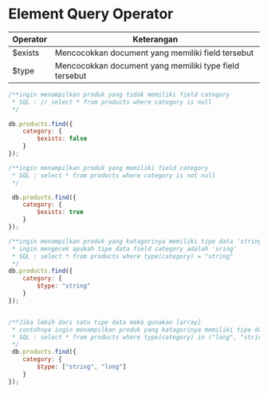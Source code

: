 # Element Query Operator
  
  | Operator        | Keterangan                                                  | 
  | --------------- |-----------------------------------------------------------|
  | $exists         | Mencocokkan document yang memiliki field tersebut           |
  | $type           | Mencocokkan document yang memiliki type field tersebut      | 


  
~~~ javascript
/**ingin menampilkan produk yang tidak memiliki field category
 * SQL : // select * from products where category is null
 */

db.products.find({
    category: {
        $exists: false
    }
});

/**ingin menampilkan produk yang memiliki field category
 * SQL : select * from products where category is not null
 */

 db.products.find({
    category: {
        $exists: true
    }
});
~~~

~~~ javascript
/**ingin menampilkan produk yang katagorinya memiliki tipe data 'string'
 * ingin mengecek apakah tipe data field category adalah 'sring'
 * SQL : select * from products where type(category) = "string"
 */
db.products.find({
    category: {
        $type: "string"
    }
});


/**Jika lebih dari satu tipe data maka gunakan [array]
 * contohnya ingin menampilkan produk yang katagorinya memiliki tipe data 'string' atau 'long'
 * SQL : select * from products where type(category) in ("long", "string")
 */
 db.products.find({
    category: {
        $type: ["string", "long"]
    }
});
~~~

